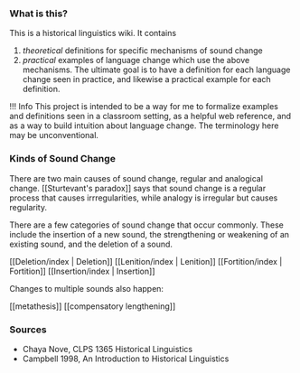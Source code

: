 ### What is this?

This is a historical linguistics wiki. It contains 
1. *theoretical* definitions for specific mechanisms of sound change
2. *practical* examples of language change which use the above mechanisms. The ultimate goal is to have a definition for each language change seen in practice, and likewise a practical example for each definition.

!!! Info
    This project is intended to be a way for me to formalize examples and definitions seen in a classroom setting, as a helpful web reference, and as a way to build intuition about language change.  The terminology here may be unconventional.

### Kinds of Sound Change

There are two main causes of sound change, regular and analogical change. [[Sturtevant's paradox]] says that sound change is a regular process that causes irrregularities, while analogy is irregular but causes regularity.

There are a few categories of sound change that occur commonly. These include the insertion of a new sound, the strengthening or weakening of an existing sound, and the deletion of a sound.

[[Deletion/index | Deletion]]
[[Lenition/index | Lenition]]
[[Fortition/index | Fortition]]
[[Insertion/index | Insertion]]

Changes to multiple sounds also happen:

[[metathesis]]
[[compensatory lengthening]]

### Sources

- Chaya Nove, CLPS 1365 Historical Linguistics
- Campbell 1998, An Introduction to Historical Linguistics

